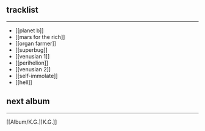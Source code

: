 ## tracklist
___
- [[planet b]]
- [[mars for the rich]]
- [[organ farmer]]
- [[superbug]]
- [[venusian 1]]
- [[perihelion]]
- [[venusian 2]]
- [[self-immolate]]
- [[hell]]
## next album
___
[[Album/K.G.]]K.G.]]